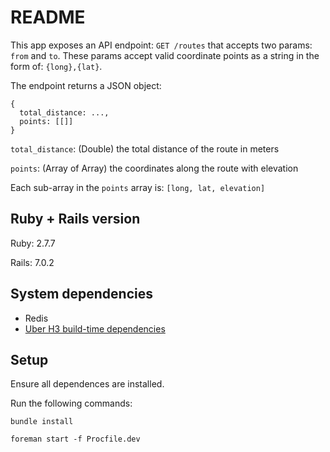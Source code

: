 # README

This app exposes an API endpoint: `GET /routes` that accepts two params: `from` and `to`. These params accept valid coordinate points as a string in the form of: `{long},{lat}`.

The endpoint returns a JSON object:

```
{
  total_distance: ...,
  points: [[]]
}
```

`total_distance`: (Double) the total distance of the route in meters

`points`: (Array of Array) the coordinates along the route with elevation

Each sub-array in the `points` array is: `[long, lat, elevation]`

## Ruby + Rails version
  Ruby: 2.7.7
  
  Rails: 7.0.2

## System dependencies
  * Redis
  * [Uber H3 build-time dependencies](https://github.com/uber/h3#install-build-time-dependencies)

## Setup

Ensure all dependences are installed.

Run the following commands:

`bundle install`

`foreman start -f Procfile.dev`

